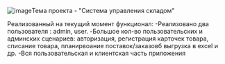 ![image](https://github.com/DMITRYSHVED/WarehouseManager/assets/115586965/d57aa063-03b2-4f46-a4b9-0a3eea807cfe)Тема проекта - "Система управления складом"

Реализованный на текущий момент функционал:
-Реализовано два пользователя : admin, user.
-Большое кол-во пользовательских и админских сценариев: авторизация, регистрация карточек товара, списание товара, планирвоание поставок/заказовб выгрузка в excel и др.
-Вся пользовательская и клиентская часть приложения


